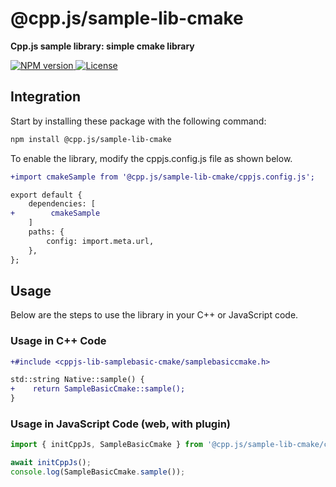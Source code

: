 # @cpp.js/sample-lib-cmake
**Cpp.js sample library: simple cmake library**  

<a href="https://www.npmjs.com/package/@cpp.js/sample-lib-cmake">
    <img alt="NPM version" src="https://img.shields.io/npm/v/@cpp.js/sample-lib-cmake?style=for-the-badge" />
</a>
<a href="https://github.com/bugra9/cpp.js/blob/main/LICENSE">
    <img alt="License" src="https://img.shields.io/github/license/bugra9/cpp.js?style=for-the-badge" />
</a>

## Integration
Start by installing these package with the following command:

```sh
npm install @cpp.js/sample-lib-cmake
```

To enable the library, modify the cppjs.config.js file as shown below.
```diff
+import cmakeSample from '@cpp.js/sample-lib-cmake/cppjs.config.js';

export default {
    dependencies: [
+        cmakeSample
    ]
    paths: {
        config: import.meta.url,
    },
};
```

## Usage
Below are the steps to use the library in your C++ or JavaScript code.

### Usage in C++ Code
```diff
+#include <cppjs-lib-samplebasic-cmake/samplebasiccmake.h>

std::string Native::sample() {
+    return SampleBasicCmake::sample();
}

```

### Usage in JavaScript Code (web, with plugin)
```js
import { initCppJs, SampleBasicCmake } from '@cpp.js/sample-lib-cmake/cppjs-lib-samplebasic-cmake/samplebasiccmake.h';

await initCppJs();
console.log(SampleBasicCmake.sample());
```
